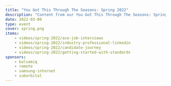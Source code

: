 ```yaml
---
title: "You Got This Through The Seasons: Spring 2022"
description: "Content from our You Got This Through The Seasons: Spring 2022 event."
date: 2022-03-09
type: event
cover: spring.png
items:
    - videos/spring-2022/ace-job-interviews
    - videos/spring-2022/industry-professional-linkedin
    - videos/spring-2022/candidate-journey
    - videos/spring-2022/getting-started-with-standards
sponsors:
    - balsamiq
    - remote
    - samsung-internet
    - suborbital
---
```

